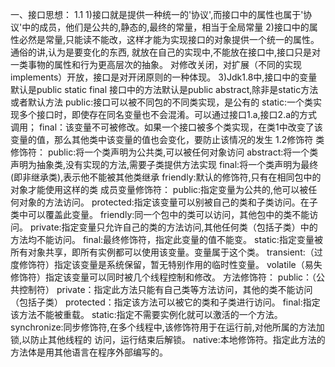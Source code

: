 一、接口思想：
   1.1
     1)接口就是提供一种统一的'协议',而接口中的属性也属于'协议'中的成员，他们是公共的,静态的,最终的常量，相当于全局常量
     2)接口中的属性必然是常量,只能读不能改，这样才能为实现接口的对象提供一个统一的属性。通俗的讲,认为是要变化的东西,
       就放在自己的实现中,不能放在接口中,接口只是对一类事物的属性和行为更高层次的抽象。
       对修改关闭，对扩展（不同的实现implements）开放，接口是对开闭原则的一种体现。
     3)Jdk1.8中,接口中的变量默认是public static final
                接口中的方法默认是public abstract,除非是static方法或者默认方法
       public:接口可以被不同包的不同类实现，是公有的
       static:一个类实现多个接口时，即使存在同名变量也不会混淆。可以通过接口1.a,接口2.a的方式调用；
       final：该变量不可被修改。如果一个接口被多个类实现，在类1中改变了该变量的值，那么其他类中该变量的值也会变化，要防止该情况的发生
    1.2修饰符
        类修饰符：
	        public:将一个类声明为公共类,可以被任何对象访问
	        abstract:将一个类声明为抽象类,没有实现的方法,需要子类提供方法实现
	        final:将一个类声明为最终(即非继承类),表示他不能被其他类继承
	        friendly:默认的修饰符,只有在相同包中的对象才能使用这样的类
		成员变量修饰符：
			public:指定变量为公共的,他可以被任何对象的方法访问。
			protected:指定该变量可以别被自己的类和子类访问。在子类中可以覆盖此变量。
			friendly:同一个包中的类可以访问，其他包中的类不能访问。
			private:指定变量只允许自己的类的方法访问,其他任何类（包括子类）中的方法均不能访问。
			final:最终修饰符，指定此变量的值不能变。
			static:指定变量被所有对象共享，即所有实例都可以使用该变量。变量属于这个类。
			transient:（过度修饰符）指定该变量是系统保留，暂无特别作用的临时性变量。
			volatile（易失修饰符）指定该变量可以同时被几个线程控制和修改。
		方法修饰符：
			public：（公共控制符）
			private：指定此方法只能有自己类等方法访问，其他的类不能访问（包括子类）
			protected：指定该方法可以被它的类和子类进行访问。
			final:指定该方法不能被重载。
			static:指定不需要实例化就可以激活的一个方法。
			synchronize:同步修饰符,在多个线程中,该修饰符用于在运行前,对他所属的方法加锁,以防止其他线程的			访问，运行结束后解锁。
			native:本地修饰符。指定此方法的方法体是用其他语言在程序外部编写的。
    	